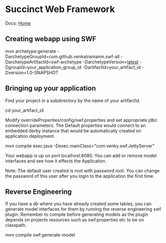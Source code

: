 Succinct Web Framework
======================
Docs: [Home](http://www.succinct.in)


Creating webapp using SWF
-------------------------

mvn archetype:generate -DarchetypeGroupId=com.github.venkatramanm.swf-all  -DarchetypeArtifactId=swf-archetype -DarchetypeVersion=[latest](http://repo1.maven.org/maven2/com/github/venkatramanm/swf-all/swf-all/maven-metadata.xml) -DgroupId=your_application_group_id -DartifactId=your_artifact_id -Dversion=1.0-SNAPSHOT


Bringing up your application
----------------------------

Find your project in a subdirectory by the name of your artifactId.

cd your\_artifact\_id

Modify overrideProperties/config/swf.properties and set appropriate jdbc connection parameters. The Default properties would connect to an embedded derby instance that would be automatically created on application deployment.

mvn compile exec:java -Dexec.mainClass="com.venky.swf.JettyServer"

Your webapp is up on port localhost:8080. You can add or remove model interfaces and see how it effects the Application. 

Note: The default user created is root with password root. You can change the password of this user after you login to the application the first time.


Reverse Engineering
------------------
If you have a db where you have already created some tables, you can generate model interfaces for them by running the reverse engineering swf plugin. Remember to compile before generating models as the plugin depends on projects resources such as swf.properties etc to be on classpath. 

mvn compile swf:generate-model 


